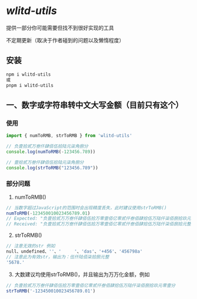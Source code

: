 # *wlitd-utils*
提供一部分你可能需要但找不到很好实现的工具

不定期更新（取决于作者碰到的问题以及懒惰程度）

## 安装
```bash
npm i wlitd-utils
或
pnpm i wlitd-utils
```

## 一、数字或字符串转中文大写金额（目前只有这个）

### 使用
```typescript
import { numToRMB, strToRMB } from 'wlitd-utils'

// 负壹拾贰万叁仟肆佰伍拾陆元柒角捌分
console.log(numToRMB(-123456.789))

// 壹拾贰万叁仟肆佰伍拾陆元柒角捌分
console.log(strToRMB("123456.789"))
```

### 部分问题
 1. numToRMB()
```typescript
// 当数字超过JavaScript的范围时会出现精度丢失，此时建议使用strToRMB()
numToRMB(-123450010023456789.01)
// Expected: "负壹拾贰万万叁仟肆佰伍拾万零壹佰亿零贰仟叁佰肆拾伍万陆仟柒佰捌拾玖元零壹分"
// Received: "负壹拾贰万万叁仟肆佰伍拾万零壹佰亿零贰仟叁佰肆拾伍万陆仟柒佰捌拾元整"
```

 2. strToRMB()
```typescript
// 注意无效的str 例如
null、undefined、''、'     '、'das'、'+456'、'456798a'
// 注意此为有效str，输出为：伍仟陆佰柒拾捌元整
'5678.'
```

 3. 大数建议均使用strToRMB()，并且输出为万万化金额，例如
```typescript
// 负壹拾贰万万叁仟肆佰伍拾万零壹佰亿零贰仟叁佰肆拾伍万陆仟柒佰捌拾玖元零壹分
strToRMB('-123450010023456789.01')
```
